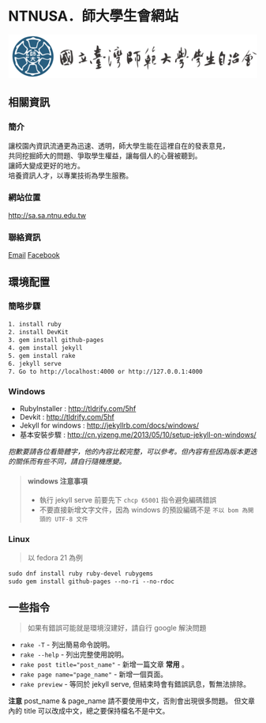 # NTNUSA．師大學生會網站
![NTNUSA](image/head.png "NTNUSA")

## 相關資訊

### 簡介

讓校園內資訊流通更為迅速、透明，師大學生能在這裡自在的發表意見，<br />
共同挖掘師大的問題、爭取學生權益，讓每個人的心聲被聽到。<br />
讓師大變成更好的地方。<br />
培養資訊人才，以專業技術為學生服務。<br />

### 網站位置
<a href="http://sa.sa.ntnu.edu.tw">http://sa.sa.ntnu.edu.tw</a>

### 聯絡資訊
<a href="mailto:NTNUSA19th@gmail.com">Email</a>
<a href="https://www.facebook.com/NTNUstudentA">Facebook</a>

## 環境配置

### 簡略步驟

````
1. install ruby
2. install DevKit
3. gem install github-pages
4. gem install jekyll
5. gem install rake
6. jekyll serve
7. Go to http://localhost:4000 or http://127.0.0.1:4000
````


### Windows

+ RubyInstaller : http://tldrify.com/5hf
+ Devkit : http://tldrify.com/5hf
+ Jekyll for windows : http://jekyllrb.com/docs/windows/
+ 基本安裝步驟 : http://cn.yizeng.me/2013/05/10/setup-jekyll-on-windows/

_抱歉要請各位看簡體字，他的內容比較完整，可以參考。但內容有些因為版本更迭的關係而有些不同，請自行隨機應變。_

> #### windows 注意事項
> + 執行 jekyll serve 前要先下 `chcp 65001` 指令避免編碼錯誤
> + 不要直接新增文字文件，因為 windows 的預設編碼不是 `不以 bom 為開頭的 UTF-8 文件`

<!--### Mac OS X-->

### Linux
> 以 fedora 21 為例

```
sudo dnf install ruby ruby-devel rubygems
sudo gem install github-pages --no-ri --no-rdoc
```

## 一些指令
> 如果有錯誤可能就是環境沒建好，請自行 google 解決問題

+ `rake -T` - 列出簡易命令說明。
+ `rake --help` - 列出完整使用說明。
+ `rake post title="post_name"` - 新增一篇文章 **常用** 。
+ `rake page name="page_name"` - 新增一個頁面。
+ `rake preview` - 等同於 jekyll serve, 但結束時會有錯誤訊息，暫無法排除。

**注意** post\_name & page\_name 請不要使用中文，否則會出現很多問題。
但文章內的 title 可以改成中文，總之要保持檔名不是中文。
